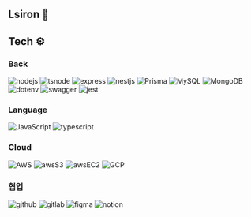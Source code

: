## Lsiron 🦇

## Tech ⚙️

### Back
<img alt="nodejs" src="https://img.shields.io/badge/node.js-339933?style=for-the-badge&logo=Node.js&logoColor=white"/> <img alt="tsnode" src ="https://img.shields.io/badge/tsnode-3178C6.svg?&style=for-the-badge&logo=tsnode&logoColor=white"/> <img alt="express" src ="https://img.shields.io/badge/express-000000.svg?&style=for-the-badge&logo=express&logoColor=white"/> <img alt="nestjs" src="https://img.shields.io/badge/nest.js-E0234E?style=for-the-badge&logo=nestjs&logoColor=white"/> <img alt="Prisma" src ="https://img.shields.io/badge/prisma-2D3748.svg?&style=for-the-badge&logo=mysql&logoColor=white"/> <img alt="MySQL" src ="https://img.shields.io/badge/mysql-4479A1.svg?&style=for-the-badge&logo=mysql&logoColor=white"/> <img alt="MongoDB" src="https://img.shields.io/badge/mongoDB-47A248?style=for-the-badge&logo=MongoDB&logoColor=white"/> <img alt="dotenv" src ="https://img.shields.io/badge/dotenv-ECD53F.svg?&style=for-the-badge&logo=dotenv&logoColor=white"/> <img alt="swagger" src ="https://img.shields.io/badge/swagger-85EA2D.svg?&style=for-the-badge&logo=swagger&logoColor=white"/> <img alt="jest" src ="https://img.shields.io/badge/jest-C21325.svg?&style=for-the-badge&logo=jest&logoColor=white"/>

### Language
<img alt="JavaScript" src ="https://img.shields.io/badge/JavaScript-F7DF1E.svg?&style=for-the-badge&logo=JavaScript&logoColor=black"/> <img alt="typescript" src ="https://img.shields.io/badge/typescript-3178C6.svg?&style=for-the-badge&logo=typescript&logoColor=white"/> 

### Cloud
<img alt="AWS" src="https://img.shields.io/badge/Amazon AWS-232F3E?style=for-the-badge&logo=Amazon AWS&logoColor=white"> <img alt="awsS3" src="https://img.shields.io/badge/Amazon S3-569A31?style=for-the-badge&logo=Amazon S3&logoColor=white"> <img alt="awsEC2" src="https://img.shields.io/badge/Amazon EC2-FF9900?style=for-the-badge&logo=Amazon EC2&logoColor=white"> <img alt="GCP" src="https://img.shields.io/badge/Google Cloud-4285F4?style=for-the-badge&logo=Google Cloud&logoColor=white">

### 협업
<img alt="github" src="https://img.shields.io/badge/github-181717?style=for-the-badge&logo=github&logoColor=white"/> <img alt="gitlab" src ="https://img.shields.io/badge/gitlab-FC6D26.svg?&style=for-the-badge&logo=gitlab&logoColor=white"/> <img alt="figma" src ="https://img.shields.io/badge/figma-F24E1E.svg?&style=for-the-badge&logo=figma&logoColor=white"/> <img alt="notion" src ="https://img.shields.io/badge/notion-000000.svg?&style=for-the-badge&logo=notion&logoColor=white"/>

